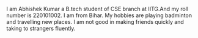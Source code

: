 I am Abhishek Kumar a B.tech student of CSE branch at IITG.And my roll number is 220101002. I am from Bihar. My hobbies are playing badminton and  travelling new places. I am not good in making friends quickly and taking to strangers fluently.
